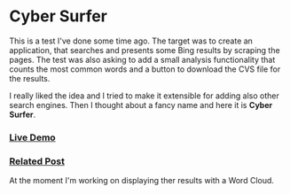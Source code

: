 # Cyber Surfer

This is a test I've done some time ago. The target was to create an application, that searches and presents some Bing results by scraping the pages.
The test was also asking to add a small analysis functionality that counts the most common words and a button to download the CVS file for the results.

I really liked the idea and I tried to make it extensible for adding also other search engines. Then I thought about a fancy name and here it is **Cyber Surfer**.

### [Live Demo](http://core.cyberzenno.com/cyber-surfer/)
### [Related Post](https://cyberzenno.wordpress.com/2017/01/31/cyber-surfer/)

At the moment I'm working on displaying ther results with a Word Cloud.